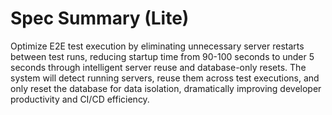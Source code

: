 # Spec Summary (Lite)

Optimize E2E test execution by eliminating unnecessary server restarts between test runs, reducing startup time from 90-100 seconds to under 5 seconds through intelligent server reuse and database-only resets. The system will detect running servers, reuse them across test executions, and only reset the database for data isolation, dramatically improving developer productivity and CI/CD efficiency.